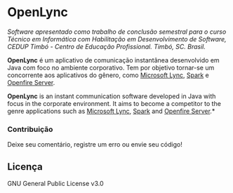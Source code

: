 # OpenLync

*Software apresentado como trabalho de conclusão semestral para o curso Técnico em Informática com Habilitação em Desenvolvimento de Software, CEDUP Timbó - Centro de Educação Profissional. Timbó, SC. Brasil.*

**OpenLync** é um aplicativo de comunicação instantânea desenvolvido em Java com foco no ambiente corporativo. Tem por objetivo tornar-se um concorrente aos aplicativos do gênero, como [Microsoft Lync](http://apps.microsoft.com/windows/pt-br/app/lync/ba4b9485-8712-41ff-a9ea-6243a3e07682), [Spark](http://www.igniterealtime.org/projects/spark/) e [Openfire Server](http://www.igniterealtime.org/projects/openfire/).

**OpenLync** is an instant communication software developed in Java with focus in the corporate environment. It aims to become a competitor to the genre applications such as [Microsoft Lync](http://apps.microsoft.com/windows/pt-br/app/lync/ba4b9485-8712-41ff-a9ea-6243a3e07682), [Spark](http://www.igniterealtime.org/projects/spark/) and [Openfire Server](http://www.igniterealtime.org/projects/openfire/).*

### Contribuição

Deixe seu comentário, registre um erro ou envie seu código!

## Licença

GNU General Public License v3.0
